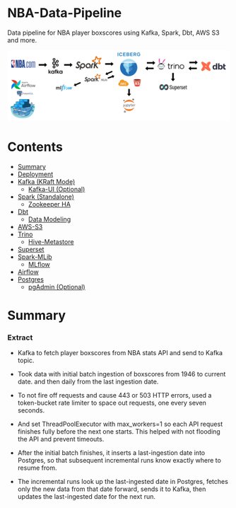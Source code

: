 # NBA-Data-Pipeline
Data pipeline for NBA player boxscores using Kafka, Spark, Dbt, AWS S3 and more.

![Diagram](/assets/nbaDiagram.png)

Contents
=================

<!--ts-->
   * [Summary](#summary)
   * [Deployment](#deployment)
   * [Kafka (KRaft Mode)](#kafka-kraft-mode)
      * [Kafka-UI (Optional)](#kafka-ui-optional)
   * [Spark (Standalone)](#spark-standalone)
      * [Zookeeper HA](#zookeeper-ha)
   * [Dbt](#dbt)
      * [Data Modeling](#data-modeling)
   * [AWS-S3](#aws-s3)
   * [Trino](#trino)
      * [Hive-Metastore](#hive-metastore)
   * [Superset](#superset)
   * [Spark-MLib](#spark-mlib)
      * [MLflow](#mlflow)
   * [Airflow](#airflow)
   * [Postgres](#postgres)
      * [pgAdmin (Optional)](#pgadmin-optional)
<!--te-->

Summary
============

### Extract

- Kafka to fetch player boxscores from NBA stats API and send to Kafka topic.

- Took data with initial batch ingestion of boxscores from 1946 to current date. and then daily from the last ingestion date.

- To not fire off requests and cause 443 or 503 HTTP errors, used a token-bucket rate limiter to space out requests, one every seven seconds. 

- And set ThreadPoolExecutor with max_workers=1 so each API request finishes fully before the next one starts. This helped with not flooding the API and prevent timeouts. 

- After the initial batch finishes, it inserts a last-ingestion date into Postgres, so that subsequent incremental runs know exactly where to resume from.

- The incremental runs look up the last-ingested date in Postgres, fetches only the new data from that date forward, sends it to Kafka, then updates the last-ingested date for the next run.
